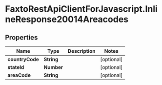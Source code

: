 # FaxtoRestApiClientForJavascript.InlineResponse20014Areacodes

## Properties
Name | Type | Description | Notes
------------ | ------------- | ------------- | -------------
**countryCode** | **String** |  | [optional] 
**stateId** | **Number** |  | [optional] 
**areaCode** | **String** |  | [optional] 


